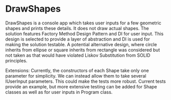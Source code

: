 # DrawShapes

DrawShapes is a console app which takes user inputs for a few geometric shapes and prints these details. 
It does not draw actual shapes. The solution features Factory Method Design Pattern and DI for user input. 
This design is selected to provide a layer of abstraction and DI is used for making the solution testable. 
A potential alternative design, where circle inherits from ellipse or square inherits from rectangle was 
considered but not taken as that would have violated Liskov Substitution from SOLID principles. 

Extensions: Currently, the constructors of each Shape take only one parameter for simplicity. 
We can instead allow them to take several IUserInput parameters. This could make the tests more robust. 
Current tests provide an example, but more extensive testing can be added for Shape classes as well as for 
user inputs in Program class. 
